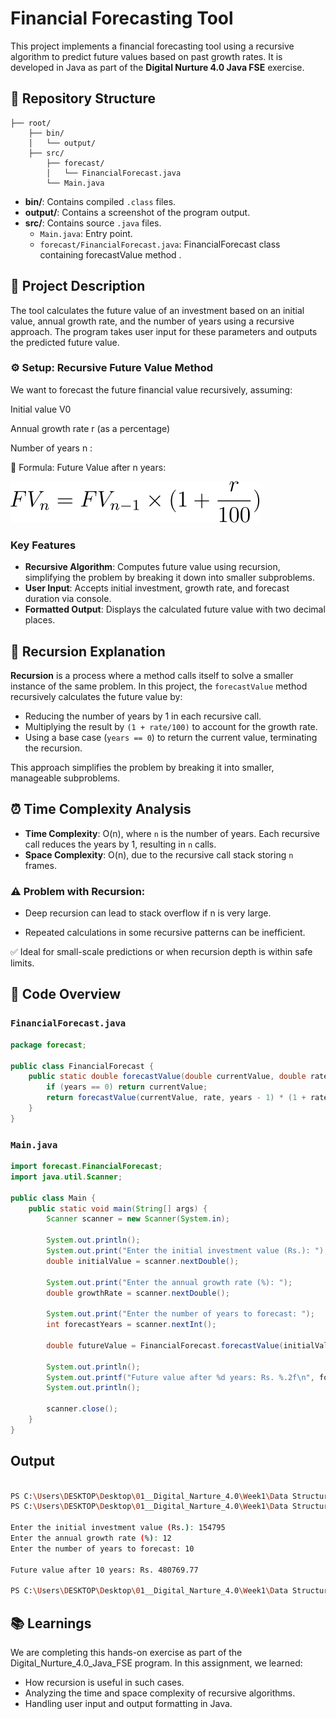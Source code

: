 # Financial Forecasting Tool

This project implements a financial forecasting tool using a recursive algorithm to predict future values based on past growth rates. It is developed in Java as part of the **Digital Nurture 4.0 Java FSE** exercise.

## 📁 Repository Structure

```
├── root/
    ├── bin/
    │   └── output/
    ├── src/
        ├── forecast/
        │   └── FinancialForecast.java
        └── Main.java
```


- **bin/**: Contains compiled `.class` files.
- **output/**: Contains a screenshot of the program output.
- **src/**: Contains source `.java` files.
  - `Main.java`: Entry point.
  - `forecast/FinancialForecast.java`: FinancialForecast class containing forecastValue method .


## 📝 Project Description

The tool calculates the future value of an investment based on an initial value, annual growth rate, and the number of years using a recursive approach. The program takes user input for these parameters and outputs the predicted future value.

### ⚙️ Setup: Recursive Future Value Method
We want to forecast the future financial value recursively, assuming:

Initial value V0

Annual growth rate r (as a percentage)

Number of years n :

🔧 Formula:
Future Value after n years:

![Recursive Formula](./imagesForReadme/CodeCogsEqn.svg)


### Key Features
- **Recursive Algorithm**: Computes future value using recursion, simplifying the problem by breaking it down into smaller subproblems.
- **User Input**: Accepts initial investment, growth rate, and forecast duration via console.
- **Formatted Output**: Displays the calculated future value with two decimal places.


## 🧠 Recursion Explanation

**Recursion** is a process where a method calls itself to solve a smaller instance of the same problem. In this project, the `forecastValue` method recursively calculates the future value by:
- Reducing the number of years by 1 in each recursive call.
- Multiplying the result by `(1 + rate/100)` to account for the growth rate.
- Using a base case (`years == 0`) to return the current value, terminating the recursion.

This approach simplifies the problem by breaking it into smaller, manageable subproblems.

## ⏰ Time Complexity Analysis

- **Time Complexity**: O(n), where `n` is the number of years. Each recursive call reduces the years by 1, resulting in `n` calls.
- **Space Complexity**: O(n), due to the recursive call stack storing `n` frames.


### ⚠️ Problem with Recursion:
- Deep recursion can lead to stack overflow if n is very large.

- Repeated calculations in some recursive patterns can be inefficient.

✅ Ideal for small-scale predictions or when recursion depth is within safe limits.

## 📄 Code Overview

### `FinancialForecast.java`
```java
package forecast;

public class FinancialForecast {
    public static double forecastValue(double currentValue, double rate, int years) {
        if (years == 0) return currentValue;
        return forecastValue(currentValue, rate, years - 1) * (1 + rate / 100);
    }
}
```

### `Main.java`
```java
import forecast.FinancialForecast;
import java.util.Scanner;

public class Main {
    public static void main(String[] args) {
        Scanner scanner = new Scanner(System.in);

        System.out.println();
        System.out.print("Enter the initial investment value (Rs.): ");
        double initialValue = scanner.nextDouble();

        System.out.print("Enter the annual growth rate (%): ");
        double growthRate = scanner.nextDouble();

        System.out.print("Enter the number of years to forecast: ");
        int forecastYears = scanner.nextInt();

        double futureValue = FinancialForecast.forecastValue(initialValue, growthRate, forecastYears);
        
        System.out.println();
        System.out.printf("Future value after %d years: Rs. %.2f\n", forecastYears, futureValue);
        System.out.println();

        scanner.close();
    }
}
```

## Output 

```bash

PS C:\Users\DESKTOP\Desktop\01__Digital_Narture_4.0\Week1\Data Structure & Algorithm\Exercise 7 -  Financial Forecasting> javac -d bin .\src\Main.java .\src\forecast\FinancialForecast.java
PS C:\Users\DESKTOP\Desktop\01__Digital_Narture_4.0\Week1\Data Structure & Algorithm\Exercise 7 -  Financial Forecasting> java -cp bin Main

Enter the initial investment value (Rs.): 154795
Enter the annual growth rate (%): 12
Enter the number of years to forecast: 10

Future value after 10 years: Rs. 480769.77

PS C:\Users\DESKTOP\Desktop\01__Digital_Narture_4.0\Week1\Data Structure & Algorithm\Exercise 7 -  Financial Forecasting>

```

## 📚 Learnings
We are completing this hands-on exercise as part of the Digital_Nurture_4.0_Java_FSE program. In this assignment, we learned:

- How recursion is useful in such cases.
- Analyzing the time and space complexity of recursive algorithms.
- Handling user input and output formatting in Java.
